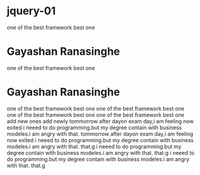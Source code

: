 # jquery-01

one of the best framework
best one

# Gayashan Ranasinghe
one of the best framework
best one

# Gayashan Ranasinghe
one of the best framework
best one
one of the best framework
best one
one of the best framework
best one
one of the best framework
best one
add new ones
add newly
tommorrow after dayon exam day,i am feeling now exited 
i neeed to do programming.but my degree contain with business modeles.i am angry with that.
tommorrow after dayon exam day,i am feeling now exited 
i neeed to do programming.but my degree contain with business modeles.i am angry with
 that. that.g
 i neeed to do programming.but my degree contain with business modeles.i am angry with
 that. that.g
i neeed to do programming.but my degree contain with business modeles.i am angry with
 that. that.g

